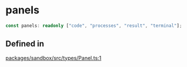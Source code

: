 # panels

```ts
const panels: readonly ["code", "processes", "result", "terminal"];
```

## Defined in

[packages/sandbox/src/types/Panel.ts:1](https://github.com/frontendat/karagoz/blob/2ed8a18477b67dcd686f6dbd2423b5cb094dd530/packages/sandbox/src/types/Panel.ts#L1)
